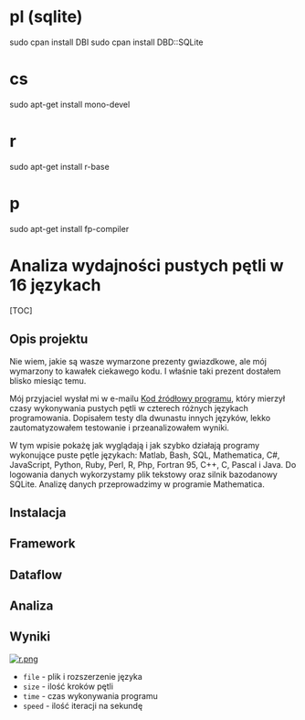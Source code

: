 # pl (sqlite)
sudo cpan install DBI
sudo cpan install DBD::SQLite


# cs
sudo apt-get install mono-devel 
# r
sudo apt-get install r-base 
# p
sudo apt-get install fp-compiler



# Analiza wydajności pustych pętli w 16 językach

[TOC]

## Opis projektu

Nie wiem, jakie są wasze wymarzone prezenty gwiazdkowe, ale mój wymarzony to kawałek ciekawego kodu. I właśnie taki prezent dostałem blisko miesiąc temu.

Mój przyjaciel wysłał mi w e-mailu [Kod źródłowy programu](https://www.dropbox.com/s/s9dy1jabkzxzls6/loopspeed.zip?dl=1), który mierzył czasy wykonywania pustych pętli w czterech różnych językach programowania. Dopisałem testy dla dwunastu innych języków, lekko zautomatyzowałem testowanie i przeanalizowałem wyniki.

W tym wpisie pokażę jak wyglądają i jak szybko działają programy wykonujące puste pętle językach: Matlab, Bash, SQL, Mathematica, C#, JavaScript, Python, Ruby, Perl, R, Php, Fortran 95, C++, C, Pascal i Java. Do logowania danych wykorzystamy plik tekstowy oraz silnik bazodanowy SQLite. Analizę danych przeprowadzimy w programie Mathematica. 

## Instalacja

## Framework

## Dataflow

## Analiza

## Wyniki

[![r.png](https://s27.postimg.org/jzgak8vab/image.png)](https://postimg.org/image/rffk61izj/)


+ `file` - plik i rozszerzenie języka
+ `size` - ilość kroków pętli
+ `time` - czas wykonywania programu
+ `speed` - ilość iteracji na sekundę


